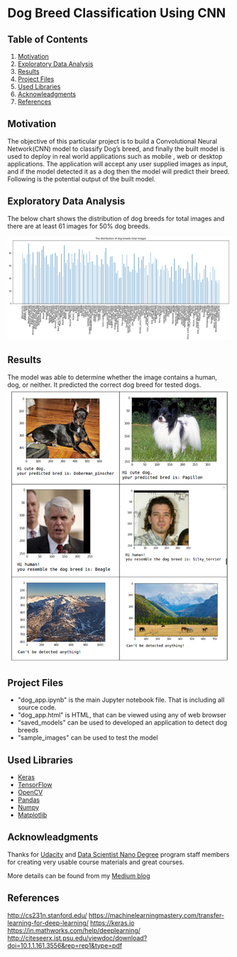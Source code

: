 # Dog Breed Classification Using CNN

## Table of Contents
1. [Motivation](#motivation)
2. [Exploratory Data Analysis](#xpoanalysis)
3. [Results](#results)
3. [Project Files](#project_files)
4. [Used Libraries](#libraries)
5. [Acknowleadgments](#acknowledgment)
6. [References](#refrence)

## Motivation <a name="motivation" ></a>
The objective of this particular project is to build a Convolutional Neural Network(CNN) model to classify Dog’s breed, and finally the built model is used to deploy in real world applications such as mobile , web or desktop applications. The application will accept any user supplied images as input, and if the model detected it as a dog then the model will predict their breed. Following is the potential output of the built model.


## Exploratory Data Analysis <a name="xpoanalysis"></a>
The below chart shows the distribution of dog breeds for total images and there are at least 61 images for 50% dog breeds.

![](images/toatl_data_set.png)

## Results <a name="results"> </a>
The model was able to determine whether the image contains a human, dog, or neither. It predicted the correct dog breed for tested dogs.  
![](images/results.png)  

## Project Files <a name="project_files"></a>
* "dog_app.ipynb" is the main Jupyter notebook file. That is including all source code.
* "dog_app.html" is HTML, that can be viewed using any of web browser
* "saved_models" can be used to developed an application to detect dog breeds
* "sample_images" can be used to test the model

## Used Libraries <a name="libraries"> </a>
* [Keras](https://keras.io/)
* [TensorFlow](https://www.tensorflow.org/)
* [OpenCV](https://opencv.org/)
* [Pandas](https://pandas.pydata.org/)
* [Numpy](https://numpy.org/)
* [Matplotlib](https://matplotlib.org/)


## Acknowleadgments <a name="acknowledgment"> </a>
Thanks for [Udacity](https://www.udacity.com/) and [Data Scientist Nano Degree](https://www.udacity.com/course/data-scientist-nanodegree--nd025) program staff members for creating very usable course materials and great courses.

More details can be found from my [Medium blog](https://medium.com/@sajithnandasena/dog-breed-classification-using-cnn-71e0b9362498)


## References <a name="refrence"></a>  
http://cs231n.stanford.edu/
https://machinelearningmastery.com/transfer-learning-for-deep-learning/
https://keras.io
https://in.mathworks.com/help/deeplearning/
http://citeseerx.ist.psu.edu/viewdoc/download?doi=10.1.1.161.3556&rep=rep1&type=pdf
